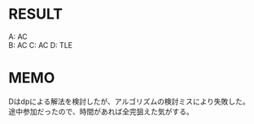 # RESULT
A: AC  
B: AC
C: AC
D: TLE

# MEMO
Dはdpによる解法を検討したが、アルゴリズムの検討ミスにより失敗した。  
途中参加だったので、時間があれば全完狙えた気がする。  
